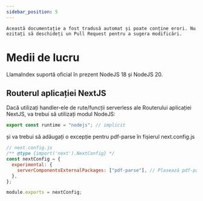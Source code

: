 ```yaml
---
sidebar_position: 5
---
```


`Această documentație a fost tradusă automat și poate conține erori. Nu ezitați să deschideți un Pull Request pentru a sugera modificări.`

# Medii de lucru

LlamaIndex suportă oficial în prezent NodeJS 18 și NodeJS 20.

## Routerul aplicației NextJS

Dacă utilizați handler-ele de rute/funcții serverless ale Routerului aplicației NextJS, va trebui să utilizați modul NodeJS:

```js
export const runtime = "nodejs"; // implicit
```

și va trebui să adăugați o excepție pentru pdf-parse în fișierul next.config.js

```js
// next.config.js
/** @type {import('next').NextConfig} */
const nextConfig = {
  experimental: {
    serverComponentsExternalPackages: ["pdf-parse"], // Plasează pdf-parse în modul NodeJS real cu Routerul aplicației NextJS
  },
};

module.exports = nextConfig;
```
